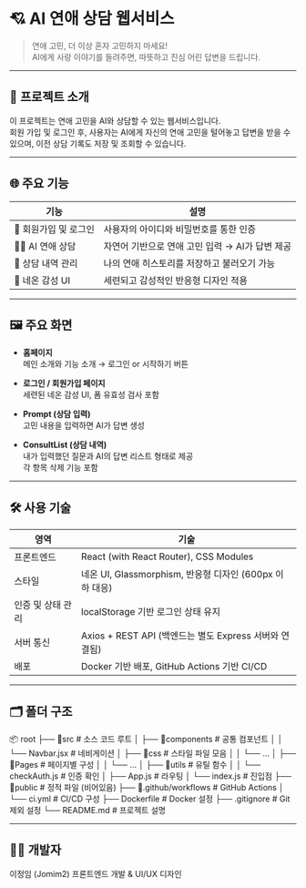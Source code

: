 # 💘 AI 연애 상담 웹서비스

> 연애 고민, 더 이상 혼자 고민하지 마세요!  
> AI에게 사랑 이야기를 들려주면, 따뜻하고 진심 어린 답변을 드립니다.

---

## 🧠 프로젝트 소개

이 프로젝트는 연애 고민을 AI와 상담할 수 있는 웹서비스입니다.  
회원 가입 및 로그인 후, 사용자는 AI에게 자신의 연애 고민을 털어놓고 답변을 받을 수 있으며, 이전 상담 기록도 저장 및 조회할 수 있습니다.

---

## 🌐 주요 기능

| 기능 | 설명 |
|------|------|
| 🔐 회원가입 및 로그인 | 사용자의 아이디와 비밀번호를 통한 인증 |
| 🧑‍💬 AI 연애 상담 | 자연어 기반으로 연애 고민 입력 → AI가 답변 제공 |
| 📝 상담 내역 관리 | 나의 연애 히스토리를 저장하고 불러오기 가능 |
| 🌈 네온 감성 UI | 세련되고 감성적인 반응형 디자인 적용 |

---

## 🖼️ 주요 화면

- **홈페이지**  
  메인 소개와 기능 소개 → 로그인 or 시작하기 버튼

- **로그인 / 회원가입 페이지**  
  세련된 네온 감성 UI, 폼 유효성 검사 포함

- **Prompt (상담 입력)**  
  고민 내용을 입력하면 AI가 답변 생성

- **ConsultList (상담 내역)**  
  내가 입력했던 질문과 AI의 답변 리스트 형태로 제공  
  각 항목 삭제 기능 포함

---

## 🛠️ 사용 기술

| 영역 | 기술 |
|------|------|
| 프론트엔드 | React (with React Router), CSS Modules |
| 스타일 | 네온 UI, Glassmorphism, 반응형 디자인 (600px 이하 대응) |
| 인증 및 상태 관리 | localStorage 기반 로그인 상태 유지 |
| 서버 통신 | Axios + REST API (백엔드는 별도 Express 서버와 연결됨) |
| 배포 | Docker 기반 배포, GitHub Actions 기반 CI/CD |

---

## 🗂️ 폴더 구조

📦 root
├── 📂src                 # 소스 코드 루트
│   ├── 📂components      # 공통 컴포넌트
│   │   └── Navbar.jsx    # 네비게이션
│   ├── 📂css             # 스타일 파일 모음
│   │   └── ...
│   ├── 📂Pages           # 페이지별 구성
│   │   └── ...
│   ├── 📂utils           # 유틸 함수
│   │   └── checkAuth.js  # 인증 확인
│   ├── App.js            # 라우팅
│   └── index.js          # 진입점
├── 📂public              # 정적 파일 (비어있음)
├── 📂.github/workflows   # GitHub Actions
│   └── ci.yml            # CI/CD 구성
├── Dockerfile            # Docker 설정
├── .gitignore            # Git 제외 설정
└── README.md             # 프로젝트 설명

---

## 👨‍💻 개발자
이정임 (Jomim2)	프론트엔드 개발 & UI/UX 디자인
